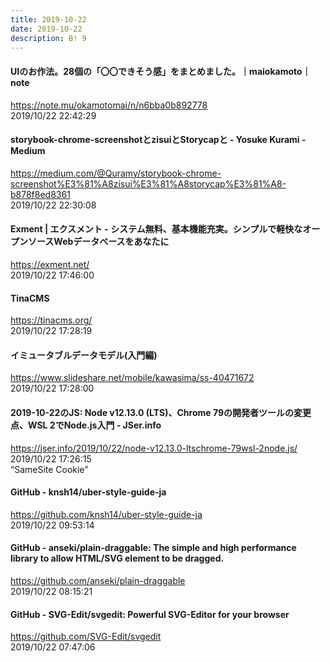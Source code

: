 ```yaml
---
title: 2019-10-22
date: 2019-10-22
description: B! 9
---
```


#### UIのお作法。28個の「〇〇できそう感」をまとめました。｜maiokamoto｜note
https://note.mu/okamotomai/n/n6bba0b892778<br>
2019/10/22 22:42:29<br>


#### storybook-chrome-screenshotとzisuiとStorycapと - Yosuke Kurami - Medium
https://medium.com/@Quramy/storybook-chrome-screenshot%E3%81%A8zisui%E3%81%A8storycap%E3%81%A8-b878f8ed8361<br>
2019/10/22 22:30:08<br>


#### Exment | エクスメント - システム無料、基本機能充実。シンプルで軽快なオープンソースWebデータベースをあなたに
https://exment.net/<br>
2019/10/22 17:46:00<br>


#### TinaCMS
https://tinacms.org/<br>
2019/10/22 17:28:19<br>


#### イミュータブルデータモデル(入門編)
https://www.slideshare.net/mobile/kawasima/ss-40471672<br>
2019/10/22 17:28:00<br>


#### 2019-10-22のJS: Node v12.13.0 (LTS)、Chrome 79の開発者ツールの変更点、WSL 2でNode.js入門 - JSer.info
https://jser.info/2019/10/22/node-v12.13.0-ltschrome-79wsl-2node.js/<br>
2019/10/22 17:26:15<br>
“SameSite Cookie”


#### GitHub - knsh14/uber-style-guide-ja
https://github.com/knsh14/uber-style-guide-ja<br>
2019/10/22 09:53:14<br>


#### GitHub - anseki/plain-draggable: The simple and high performance library to allow HTML/SVG element to be dragged.
https://github.com/anseki/plain-draggable<br>
2019/10/22 08:15:21<br>


#### GitHub - SVG-Edit/svgedit: Powerful SVG-Editor for your browser
https://github.com/SVG-Edit/svgedit<br>
2019/10/22 07:47:06<br>


